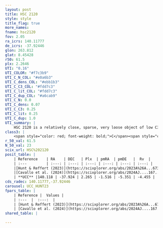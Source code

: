 ```yaml
---
layout: post
title: HSC 2120
style: style
title_flag: true
more_names: 
fname: hsc2120
fov: 2.05
ra_icrs: 140.11777
de_icrs: -37.92446
glon: 263.812
glat: 8.45428
r50: 61.5
plx: 2.2646
UTI: "0.16"
UTI_COLOR: "#f7c3b9"
UTI_C_N_COL: "#e0a6b3"
UTI_C_dens_COL: "#ebb1b3"
UTI_C_C3_COL: "#fdd7c3"
UTI_C_lit_COL: "#fdd7c3"
UTI_C_dup_COL: "#a6cab9"
UTI_C_N: 0.0
UTI_C_dens: 0.07
UTI_C_C3: 0.25
UTI_C_lit: 0.25
UTI_C_dup: 1.0
UTI_summary: |
    HSC 2120 is a relatively close, sparse, very loose object of low C3 quality. It was recently reported in the literature.<br><br><span style="color: #99180f; font-weight: bold;">Warning: </span>contains less than 25 stars with <i>P>0.5</i> estimated.
class3: |
    <span style="color: red; font-weight: bold;">C</span><span style="color: red; font-weight: bold;">C</span>
r_50_val: 61.5
N_50_val: 23
scix_url: HSC%202120
posit_table: |
    | Reference    | RA    | DEC   | Plx  | pmRA  | pmDE   |  Rv  |
    | :---         | :---: | :---: | :---: | :---: | :---: | :---: |
    |[Hunt & Reffert (2023)](https://scixplorer.org/abs/2023A%26A...673A.114H) | 140.033 | -37.612 | 2.242 | -1.664 | -5.323 | -3.791 |
    |[Cavallo et al. (2024)](https://scixplorer.org/abs/2024AJ....167...12C) | 140.628 | -37.911 | 2.251 | -- | -- | -- |
    | **UCC** |140.118 | -37.924 | 2.265 | -1.516 | -5.351 | -4.455 | 
cds_radec: 140.11777,-37.92446
carousel: UCC_HUNT23
fpars_table: |
    | Reference |  Values |
    | :---  |  :---:  |
    | [Hunt & Reffert (2023)](https://scixplorer.org/abs/2023A%26A...673A.114H) | `AV50=0.26, diffAV50=0.783, MOD50=8.172, logAge50=8.292` |
    | [Cavallo et al. (2024)](https://scixplorer.org/abs/2024AJ....167...12C) | `AV50=0.25, dMod50=8.27, logAge50=8.46, [Fe/H]50=0.23` |
shared_table: |
    
---
```

